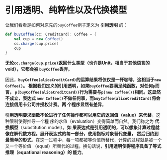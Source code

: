 引用透明、纯粹性以及代换模型
================================================================================
让我们看看是如何对原先的`buyCoffee`例子定义为 **引用透明** 的：
```scala
def buyCoffee(cc: CreditCard): Coffee = {
    val cup = new Coffee()
    cc.charge(cup.price)
    cup
}
```
**无论`cc.charge(cup.price)`返回什么类型（也许是Unit，相当于其他语言的void），它都会被
`buyCoffee`丢弃**。

因此，**`buyCoffee(aliceCreditCard)`的运算结果将仅仅是一杯咖啡，这相当于`new Coffee()`。
根据我们定义的引用透明，如果`buyCoffee`要满足纯函数，对任何`p`而言，
`p(buyCoffee(aliceCreditCard))`行为需要与`p(new Coffee())`相同。这显然不成立，表达式
`new Coffee()`不做任何事，而`buyCoffee(aliceCreditCard)`将会连接信用卡公司并授权计费。两
个程序显然有差异**。

**引用透明要求函数不论进行了任何操作都可以用它的返回值（value）来代替**。这种限制使得推导一个程
序的求值（evaluation）变得简单而自然。我们称之为 **代换模型**（substitution model）。**如
果表达式是引用透明的，可以想象计算过程就像在解代数方程。展开表达式的每一部分，使用指标对象替代变量，
然后归约到最简单的形式**。在这一过程中，每一项都被等价值所替代，计算的过程就是被一个又一个等价值
（equal）所替代的过程。换句话说，**引用透明使得程序具备了等式推理（equational reasoning）的
能力**。 




